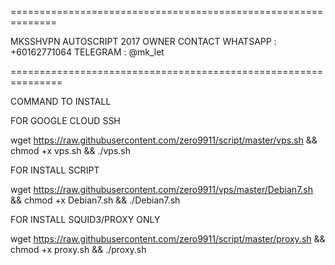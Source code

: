 ==============================================================

MKSSHVPN AUTOSCRIPT 2017 OWNER CONTACT WHATSAPP : +60162771064 TELEGRAM : @mk_let

===============================================================

COMMAND TO INSTALL

FOR GOOGLE CLOUD SSH

wget https://raw.githubusercontent.com/zero9911/script/master/vps.sh && chmod +x vps.sh && ./vps.sh

FOR INSTALL SCRIPT

wget https://raw.githubusercontent.com/zero9911/vps/master/Debian7.sh && chmod +x Debian7.sh && ./Debian7.sh

FOR INSTALL SQUID3/PROXY ONLY

wget https://raw.githubusercontent.com/zero9911/script/master/proxy.sh && chmod +x proxy.sh && ./proxy.sh
